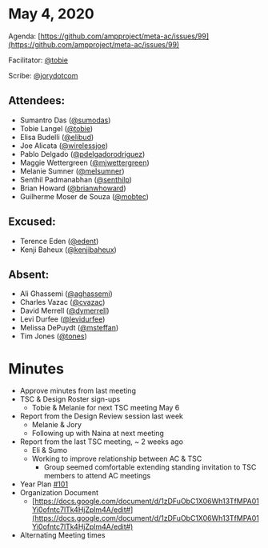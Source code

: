 # **May 4, 2020**

Agenda: [https://github.com/ampproject/meta-ac/issues/99](https://github.com/ampproject/meta-ac/issues/99)

Facilitator: [@tobie][tobie]

Scribe: [@jorydotcom][jorydotcom]

## **Attendees:**

*   Sumantro Das ([@sumodas][sumodas])
*   Tobie Langel ([@tobie][tobie])
*   Elisa Budelli ([@elibud][elibud])
*   Joe Alicata ([@wirelessjoe][wirelessjoe])
*   Pablo Delgado ([@pdelgadorodriguez][pdelgadorodriguez])
*   Maggie Wettergreen ([@mjwettergreen][mjwettergreen])
*   Melanie Sumner ([@melsumner][melsumner])
*   Senthil Padmanabhan ([@senthilp][senthilp])
*   Brian Howard ([@brianwhoward][brianwhoward])
*   Guilherme Moser de Souza ([@mobtec][mobtec])

## **Excused:**

*   Terence Eden ([@edent][edent])
*   Kenji Baheux ([@kenjibaheux][kenjibaheux])

## **Absent:**

*   Ali Ghassemi ([@aghassemi][aghassemi])
*   Charles Vazac ([@cvazac][cvazac])
*   David Merrell ([@dymerrell][dymerrell])
*   Levi Durfee ([@levidurfee][levidurfee])
*   Melissa DePuydt ([@msteffan][msteffan])
*   Tim Jones ([@tones][tones])

# **Minutes**

*   Approve minutes from last meeting
*   TSC & Design Roster sign-ups
    *   Tobie & Melanie for next TSC meeting May 6
*   Report from the Design Review session last week
    *   Melanie & Jory
    *   Following up with Naina at next meeting
*   Report from the last TSC meeting, ~ 2 weeks ago
    *   Eli & Sumo
    *   Working to improve relationship between AC & TSC
        *   Group seemed comfortable extending standing invitation to TSC members to attend AC meetings
*   Year Plan [#101](https://github.com/ampproject/meta-ac/issues/101)   
*   Organization Document
    *   [https://docs.google.com/document/d/1zDFuObC1X06Wh13TfMPA01Yi0ofntc7lTk4HjZplm4A/edit#](https://docs.google.com/document/d/1zDFuObC1X06Wh13TfMPA01Yi0ofntc7lTk4HjZplm4A/edit#)
*   Alternating Meeting times

[tobie]: https://github.com/tobie
[wirelessjoe]: https://github.com/wirelessjoe
[cvazac]: https://github.com/cvazac
[mobtec]: https://github.com/mobtec
[levidurfee]: https://github.com/levidurfee
[sumodas]: https://github.com/sumodas
[edent]: https://github.com/edent
[senthilp]: https://github.com/senthilp
[tones]: https://github.com/tones
[kenjibaheux]: https://github.com/kenjibaheux
[elibud]: https://github.com/elibud
[pdelgadorodriguez]: https://github.com/pdelgadorodriguez
[dymerrell]: https://github.com/dymerrell
[mjwettergreen]: https://github.com/mjwettergreen
[melsumner]: https://github.com/melsumner
[msteffan]: https://github.com/msteffan
[TedShuter]: https://github.com/TedShuter
[aghassemi]: https://github.com/aghassemi
[jorydotcom]: https://github.com/jorydotcom
[brianwhoward]: https://github.com/brianwhoward